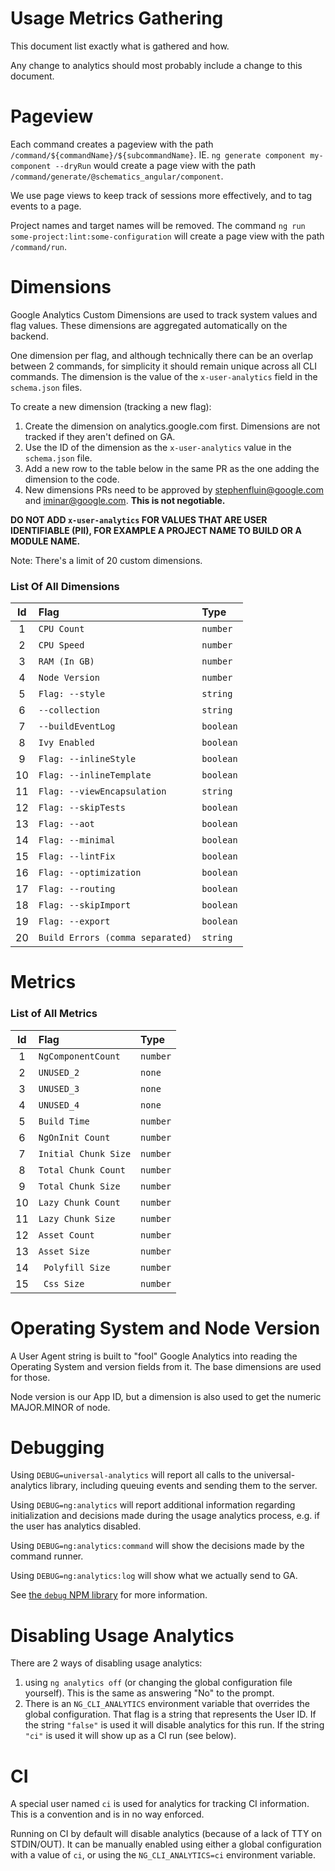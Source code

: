 # Usage Metrics Gathering
This document list exactly what is gathered and how.

Any change to analytics should most probably include a change to this document.

# Pageview
Each command creates a pageview with the path `/command/${commandName}/${subcommandName}`. IE.
`ng generate component my-component --dryRun` would create a page view with the path
`/command/generate/@schematics_angular/component`.

We use page views to keep track of sessions more effectively, and to tag events to a page.

Project names and target names will be removed. 
The command `ng run some-project:lint:some-configuration` will create a page view with the path
`/command/run`.

# Dimensions
Google Analytics Custom Dimensions are used to track system values and flag values. These
dimensions are aggregated automatically on the backend.

One dimension per flag, and although technically there can be an overlap between 2 commands, for
simplicity it should remain unique across all CLI commands. The dimension is the value of the
`x-user-analytics` field in the `schema.json` files.

To create a new dimension (tracking a new flag):

1. Create the dimension on analytics.google.com first. Dimensions are not tracked if they aren't
   defined on GA.
1. Use the ID of the dimension as the `x-user-analytics` value in the `schema.json` file.
1. Add a new row to the table below in the same PR as the one adding the dimension to the code.
1. New dimensions PRs need to be approved by [stephenfluin@google.com](mailto:stephenfluin@google.com) and
   [iminar@google.com](mailto:iminar@google.com). **This is not negotiable.**

**DO NOT ADD `x-user-analytics` FOR VALUES THAT ARE USER IDENTIFIABLE (PII), FOR EXAMPLE A
PROJECT NAME TO BUILD OR A MODULE NAME.**

Note: There's a limit of 20 custom dimensions.

### List Of All Dimensions
<!--DIMENSIONS_TABLE_BEGIN-->
| Id | Flag | Type |
|:---:|:---|:---|
| 1 | `CPU Count` | `number` |
| 2 | `CPU Speed` | `number` |
| 3 | `RAM (In GB)` | `number` |
| 4 | `Node Version` | `number` |
| 5 | `Flag: --style` | `string` |
| 6 | `--collection` | `string` |
| 7 | `--buildEventLog` | `boolean` |
| 8 | `Ivy Enabled` | `boolean` |
| 9 | `Flag: --inlineStyle` | `boolean` |
| 10 | `Flag: --inlineTemplate` | `boolean` |
| 11 | `Flag: --viewEncapsulation` | `string` |
| 12 | `Flag: --skipTests` | `boolean` |
| 13 | `Flag: --aot` | `boolean` |
| 14 | `Flag: --minimal` | `boolean` |
| 15 | `Flag: --lintFix` | `boolean` |
| 16 | `Flag: --optimization` | `boolean` |
| 17 | `Flag: --routing` | `boolean` |
| 18 | `Flag: --skipImport` | `boolean` |
| 19 | `Flag: --export` | `boolean` |
| 20 | `Build Errors (comma separated)` | `string` |
<!--DIMENSIONS_TABLE_END-->

# Metrics

### List of All Metrics
<!--METRICS_TABLE_BEGIN-->
| Id | Flag | Type |
|:---:|:---|:---|
| 1 | `NgComponentCount` | `number` |
| 2 | `UNUSED_2` | `none` |
| 3 | `UNUSED_3` | `none` |
| 4 | `UNUSED_4` | `none` |
| 5 | `Build Time` | `number` |
| 6 | `NgOnInit Count` | `number` |
| 7 | `Initial Chunk Size` | `number` |
| 8 | `Total Chunk Count` | `number` |
| 9 | `Total Chunk Size` | `number` |
| 10 | `Lazy Chunk Count` | `number` |
| 11 | `Lazy Chunk Size` | `number` |
| 12 | `Asset Count` | `number` |
| 13 | `Asset Size` | `number` |
| 14 | ` Polyfill Size` | `number` |
| 15 | ` Css Size` | `number` |
<!--METRICS_TABLE_END-->

# Operating System and Node Version
A User Agent string is built to "fool" Google Analytics into reading the Operating System and
version fields from it. The base dimensions are used for those.

Node version is our App ID, but a dimension is also used to get the numeric MAJOR.MINOR of node.

# Debugging
Using `DEBUG=universal-analytics` will report all calls to the universal-analytics library,
including queuing events and sending them to the server.

Using `DEBUG=ng:analytics` will report additional information regarding initialization and
decisions made during the usage analytics process, e.g. if the user has analytics disabled.

Using `DEBUG=ng:analytics:command` will show the decisions made by the command runner.

Using `DEBUG=ng:analytics:log` will show what we actually send to GA.

See [the `debug` NPM library](https://www.npmjs.com/package/debug) for more information.

# Disabling Usage Analytics
There are 2 ways of disabling usage analytics:

1. using `ng analytics off` (or changing the global configuration file yourself). This is the same
   as answering "No" to the prompt.
1. There is an `NG_CLI_ANALYTICS` environment variable that overrides the global configuration.
   That flag is a string that represents the User ID. If the string `"false"` is used it will
   disable analytics for this run. If the string `"ci"` is used it will show up as a CI run (see
   below).

# CI
A special user named `ci` is used for analytics for tracking CI information. This is a convention
and is in no way enforced.

Running on CI by default will disable analytics (because of a lack of TTY on STDIN/OUT). It can be
manually enabled using either a global configuration with a value of `ci`, or using the
`NG_CLI_ANALYTICS=ci` environment variable. 
